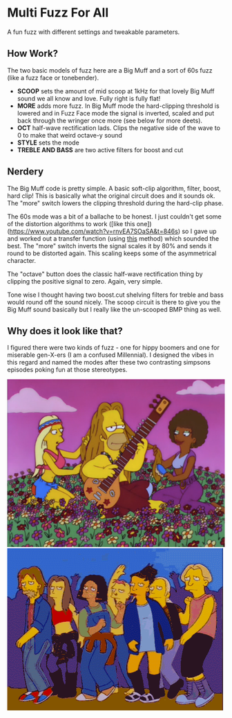 # Multi Fuzz For All

A fun fuzz with different settings and tweakable parameters.

## How Work?
The two basic models of fuzz here are a Big Muff and a sort of 60s fuzz (like a fuzz face or tonebender).

- **SCOOP** sets the amount of mid scoop at 1kHz for that lovely Big Muff sound we all know and love.  Fully right is fully flat!
- **MORE** adds more fuzz.  In Big Muff mode the hard-clipping threshold is lowered and in Fuzz Face mode the signal is inverted, scaled and put back through the wringer once more (see below for more deets).
- **OCT** half-wave rectification lads.  Clips the negative side of the wave to 0 to make that weird octave-y sound
- **STYLE** sets the mode
- **TREBLE AND BASS** are two active filters for boost and cut

## Nerdery
The Big Muff code is pretty simple.  A basic soft-clip algorithm, filter, boost, hard clip!  This is basically what the original circuit does and it sounds ok.  The "more" switch
lowers the clipping threshold during the hard-clip phase.

The 60s mode was a bit of a ballache to be honest.  I just couldn't get some of the distortion algorithms to work ([like this one])(https://www.youtube.com/watch?v=rnvEA7SOaSA&t=846s)
so I gave up and worked out a transfer function (using [this](https://www.ampbooks.com/mobile/dsp/preamp/) method) which sounded the best.  The "more" switch inverts the signal
scales it by 80% and sends it round to be distorted again.  This scaling keeps some of the asymmetrical character.

The "octave" button does the classic half-wave rectification thing by clipping the positive signal to zero.  Again, very simple.

Tone wise I thought having two boost.cut shelving filters for treble and bass would round off the sound nicely.  The scoop circuit is there to give you the Big Muff sound basically but I really like the un-scooped BMP thing as well. 

## Why does it look like that?
I figured there were two kinds of fuzz - one for hippy boomers and one for miserable gen-X-ers (I am a confused Millennial).  I designed the vibes in this regard and named 
the modes after these two contrasting simpsons episodes poking fun at those stereotypes.

![homer JAY simpson!](/resources/homer.png)
![NARK!](resources/nark.gif)

